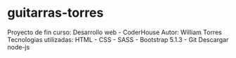 # guitarras-torres
Proyecto de fin curso: Desarrollo web - CoderHouse
Autor: William Torres
Tecnologias utilizadas: HTML - CSS - SASS - Bootstrap 5.1.3 - Git
Descargar node-js